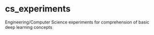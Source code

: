 # cs_experiments
Engineering/Computer Science experiments for comprehension of basic deep learning concepts
